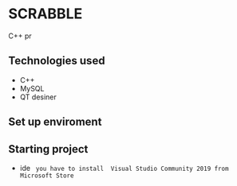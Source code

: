 # SCRABBLE
C++ pr
## Technologies used
- C++
- MySQL
- QT desiner
## Set up enviroment

## Starting project
- ide 
 ``` you have to install  Visual Studio Community 2019 from Microsoft Store```
